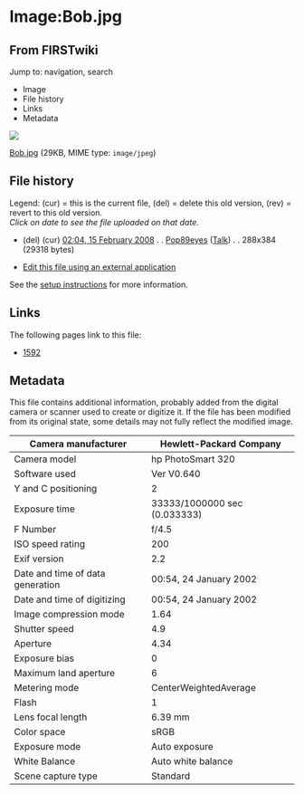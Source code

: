 # Image:Bob.jpg

## From FIRSTwiki

Jump to: navigation, search

- Image
- File history
- Links
- Metadata

![](/media/0/04/Bob.jpg)

[Bob.jpg](/media/0/04/Bob.jpg "Bob.jpg") (29KB, MIME type: `image/jpeg`)

## File history

Legend: (cur) = this is the current file, (del) = delete this old version, (rev) = revert to this old version.<br>
_Click on date to see the file uploaded on that date_.

- (del) (cur) [02:04, 15 February 2008](/media/0/04/Bob.jpg "/media/0/04/Bob.jpg") . . [Pop89eyes](/index.php?title=User:Pop89eyes&action=edit "User:Pop89eyes") ([Talk](/index.php?title=User_talk:Pop89eyes&action=edit "User talk:Pop89eyes")) . . 288x384 (29318 bytes)

- [Edit this file using an external application](/index.php?title=Image:Bob.jpg&action=edit&externaledit=true&mode=file "Image:Bob.jpg")

See the [setup instructions](http://meta.wikimedia.org/wiki/Help:External_editors "http://meta.wikimedia.org/wiki/Help:External_editors") for more information.

## Links

The following pages link to this file:

- [1592](1592 "1592")

## Metadata

This file contains additional information, probably added from the digital camera or scanner used to create or digitize it. If the file has been modified from its original state, some details may not fully reflect the modified image.

Camera manufacturer              | Hewlett-Packard Company
-------------------------------- | ----------------------------
Camera model                     | hp PhotoSmart 320
Software used                    | Ver V0.640
Y and C positioning              | 2
Exposure time                    | 33333/1000000 sec (0.033333)
F Number                         | f/4.5
ISO speed rating                 | 200
Exif version                     | 2.2
Date and time of data generation | 00:54, 24 January 2002
Date and time of digitizing      | 00:54, 24 January 2002
Image compression mode           | 1.64
Shutter speed                    | 4.9
Aperture                         | 4.34
Exposure bias                    | 0
Maximum land aperture            | 6
Metering mode                    | CenterWeightedAverage
Flash                            | 1
Lens focal length                | 6.39 mm
Color space                      | sRGB
Exposure mode                    | Auto exposure
White Balance                    | Auto white balance
Scene capture type               | Standard
